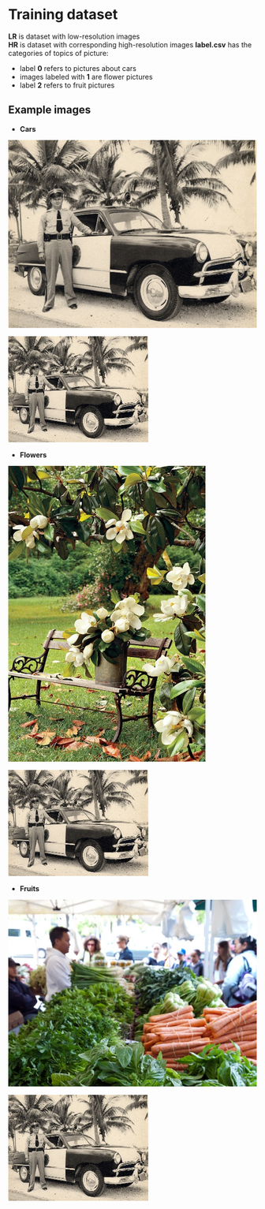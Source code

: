 # Training dataset
**LR** is dataset with low-resolution images\
**HR** is dataset with corresponding high-resolution images
**label.csv** has the categories of topics of picture: 
+ label **0** refers to pictures about cars
+ images labeled with **1** are flower pictures
+ label **2** refers to fruit pictures

## Example images
+ **Cars**

![image](HR/img_0001.jpg)

![image](LR/img_0001.jpg)

+ **Flowers**

![image](HR/img_0701.jpg)

![image](LR/img_0001.jpg)

+ **Fruits**

![image](HR/img_1201.jpg)

![image](LR/img_0001.jpg)
